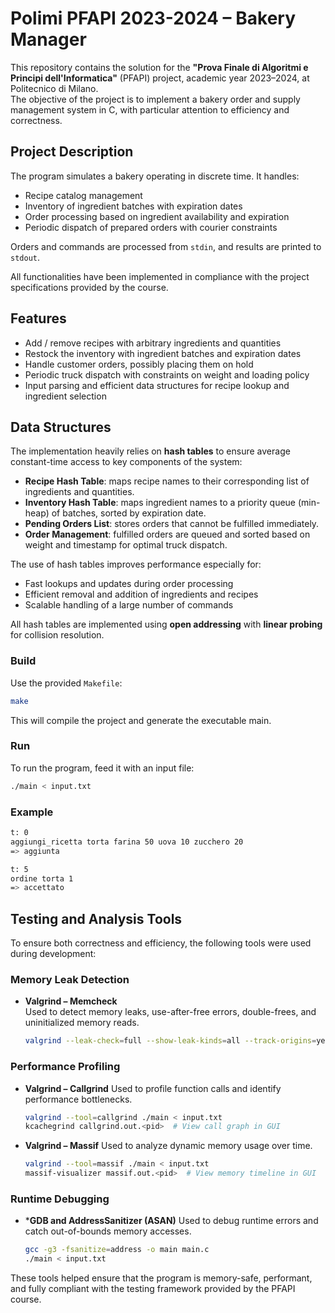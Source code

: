 # Polimi PFAPI 2023-2024 – Bakery Manager

This repository contains the solution for the **"Prova Finale di Algoritmi e Principi dell'Informatica"** (PFAPI) project, academic year 2023–2024, at Politecnico di Milano.  
The objective of the project is to implement a bakery order and supply management system in C, with particular attention to efficiency and correctness.

## Project Description

The program simulates a bakery operating in discrete time. It handles:
- Recipe catalog management
- Inventory of ingredient batches with expiration dates
- Order processing based on ingredient availability and expiration
- Periodic dispatch of prepared orders with courier constraints

Orders and commands are processed from `stdin`, and results are printed to `stdout`.

All functionalities have been implemented in compliance with the project specifications provided by the course.

## Features

- Add / remove recipes with arbitrary ingredients and quantities
- Restock the inventory with ingredient batches and expiration dates
- Handle customer orders, possibly placing them on hold
- Periodic truck dispatch with constraints on weight and loading policy
- Input parsing and efficient data structures for recipe lookup and ingredient selection

## Data Structures

The implementation heavily relies on **hash tables** to ensure average constant-time access to key components of the system:

- **Recipe Hash Table**: maps recipe names to their corresponding list of ingredients and quantities.
- **Inventory Hash Table**: maps ingredient names to a priority queue (min-heap) of batches, sorted by expiration date.
- **Pending Orders List**: stores orders that cannot be fulfilled immediately.
- **Order Management**: fulfilled orders are queued and sorted based on weight and timestamp for optimal truck dispatch.

The use of hash tables improves performance especially for:
- Fast lookups and updates during order processing
- Efficient removal and addition of ingredients and recipes
- Scalable handling of a large number of commands

All hash tables are implemented using **open addressing** with **linear probing** for collision resolution.

### Build

Use the provided `Makefile`:

```bash
make
```

This will compile the project and generate the executable main.

### Run

To run the program, feed it with an input file:

```bash
./main < input.txt
```

### Example

```bash
t: 0
aggiungi_ricetta torta farina 50 uova 10 zucchero 20
=> aggiunta

t: 5
ordine torta 1
=> accettato
```

## Testing and Analysis Tools

To ensure both correctness and efficiency, the following tools were used during development:

### Memory Leak Detection

- **Valgrind – Memcheck**  
  Used to detect memory leaks, use-after-free errors, double-frees, and uninitialized memory reads.

  ```bash
  valgrind --leak-check=full --show-leak-kinds=all --track-origins=yes ./main < input.txt
  ```

### Performance Profiling

- **Valgrind – Callgrind**
  Used to profile function calls and identify performance bottlenecks.
  ```bash
  valgrind --tool=callgrind ./main < input.txt
  kcachegrind callgrind.out.<pid>  # View call graph in GUI
  ```

- **Valgrind – Massif**
  Used to analyze dynamic memory usage over time.
  ```bash
  valgrind --tool=massif ./main < input.txt
  massif-visualizer massif.out.<pid>  # View memory timeline in GUI
  ```

### Runtime Debugging

- ***GDB and AddressSanitizer (ASAN)**
  Used to debug runtime errors and catch out-of-bounds memory accesses.
  ```bash
  gcc -g3 -fsanitize=address -o main main.c
  ./main < input.txt
  ```

These tools helped ensure that the program is memory-safe, performant, and fully compliant with the testing framework provided by the PFAPI course.

